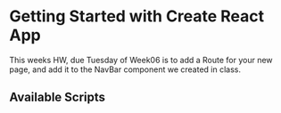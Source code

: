 # Getting Started with Create React App

This weeks HW, due Tuesday of Week06 is to add a Route for your new page, and add it to the NavBar component we created in class.

## Available Scripts

